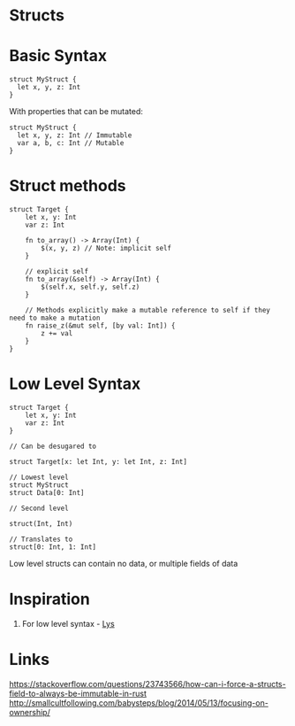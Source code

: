 # Structs

# Basic Syntax

```
struct MyStruct {
  let x, y, z: Int
}
```

With properties that can be mutated:
```
struct MyStruct {
  let x, y, z: Int // Immutable
  var a, b, c: Int // Mutable
}
```

# Struct methods

```
struct Target {
    let x, y: Int
    var z: Int

    fn to_array() -> Array(Int) {
        $(x, y, z) // Note: implicit self
    }

    // explicit self
    fn to_array(&self) -> Array(Int) {
        $(self.x, self.y, self.z)
    }

    // Methods explicitly make a mutable reference to self if they need to make a mutation
    fn raise_z(&mut self, [by val: Int]) {
        z += val
    }
}
```

# Low Level Syntax

```
struct Target {
    let x, y: Int
    var z: Int
}

// Can be desugared to

struct Target[x: let Int, y: let Int, z: Int]
```

```
// Lowest level
struct MyStruct
struct Data[0: Int]

// Second level

struct(Int, Int)

// Translates to
struct[0: Int, 1: Int]
```

Low level structs can contain no data, or multiple fields of data

# Inspiration

1. For low level syntax - [Lys](https://github.com/lys-lang/lys)

# Links
https://stackoverflow.com/questions/23743566/how-can-i-force-a-structs-field-to-always-be-immutable-in-rust
http://smallcultfollowing.com/babysteps/blog/2014/05/13/focusing-on-ownership/
